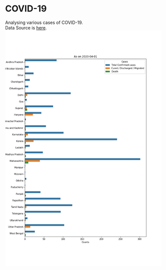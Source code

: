 # COVID-19
Analysing various cases of COVID-19.  
Data Source is [here](https://www.mohfw.gov.in/).
![](As_on_01-04-2020.png)
